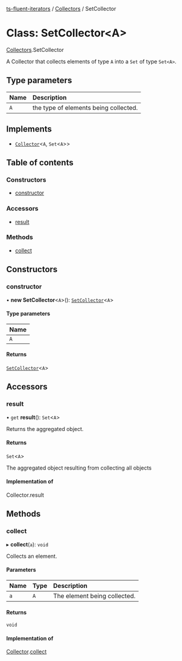 [ts-fluent-iterators](../README.md) / [Collectors](../modules/Collectors.md) / SetCollector

# Class: SetCollector\<A\>

[Collectors](../modules/Collectors.md).SetCollector

A Collector that collects elements of type `A` into a `Set` of type `Set<A>`.

## Type parameters

| Name | Description |
| :------ | :------ |
| `A` | the type of elements being collected. |

## Implements

- [`Collector`](../interfaces/Collectors.Collector.md)\<`A`, `Set`\<`A`\>\>

## Table of contents

### Constructors

- [constructor](Collectors.SetCollector.md#constructor)

### Accessors

- [result](Collectors.SetCollector.md#result)

### Methods

- [collect](Collectors.SetCollector.md#collect)

## Constructors

### constructor

• **new SetCollector**\<`A`\>(): [`SetCollector`](Collectors.SetCollector.md)\<`A`\>

#### Type parameters

| Name |
| :------ |
| `A` |

#### Returns

[`SetCollector`](Collectors.SetCollector.md)\<`A`\>

## Accessors

### result

• `get` **result**(): `Set`\<`A`\>

Returns the aggregated object.

#### Returns

`Set`\<`A`\>

The aggregated object resulting from collecting all objects

#### Implementation of

Collector.result

## Methods

### collect

▸ **collect**(`a`): `void`

Collects an element.

#### Parameters

| Name | Type | Description |
| :------ | :------ | :------ |
| `a` | `A` | The element being collected. |

#### Returns

`void`

#### Implementation of

[Collector](../interfaces/Collectors.Collector.md).[collect](../interfaces/Collectors.Collector.md#collect)
